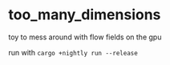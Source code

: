 # too_many_dimensions
toy to mess around with flow fields on the gpu

run with ```cargo +nightly run --release```
